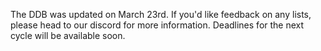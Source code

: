 The DDB was updated on March 23rd. If you'd like feedback on any lists, please head to our discord for more information. Deadlines for the next cycle will be available soon.
